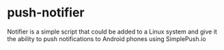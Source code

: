 # push-notifier
Notifier is a simple script that could be added to a Linux system and give it the ability to push notifications to Android phones using SimplePush.io
